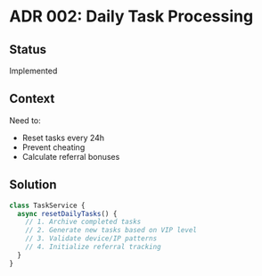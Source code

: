 # ADR 002: Daily Task Processing

## Status
Implemented

## Context
Need to:
- Reset tasks every 24h
- Prevent cheating
- Calculate referral bonuses

## Solution
```typescript
class TaskService {
  async resetDailyTasks() {
    // 1. Archive completed tasks
    // 2. Generate new tasks based on VIP level
    // 3. Validate device/IP patterns
    // 4. Initialize referral tracking
  }
}